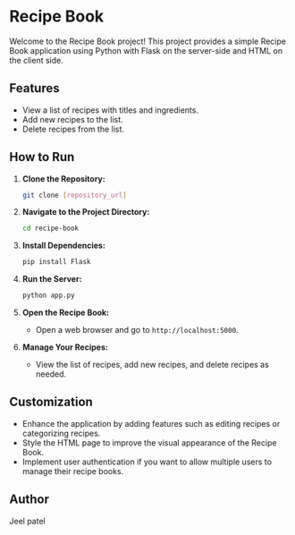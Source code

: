 # Recipe Book

Welcome to the Recipe Book project! This project provides a simple Recipe Book application using Python with Flask on the server-side and HTML on the client side.

## Features

- View a list of recipes with titles and ingredients.
- Add new recipes to the list.
- Delete recipes from the list.

## How to Run

1. **Clone the Repository:**
    
    ```bash
    git clone [repository_url]
    
    ```
    
2. **Navigate to the Project Directory:**
    
    ```bash
    cd recipe-book
    
    ```
    
3. **Install Dependencies:**
    
    ```bash
    pip install Flask
    
    ```
    
4. **Run the Server:**
    
    ```bash
    python app.py
    
    ```
    
5. **Open the Recipe Book:**
    - Open a web browser and go to `http://localhost:5000`.
6. **Manage Your Recipes:**
    - View the list of recipes, add new recipes, and delete recipes as needed.

## Customization

- Enhance the application by adding features such as editing recipes or categorizing recipes.
- Style the HTML page to improve the visual appearance of the Recipe Book.
- Implement user authentication if you want to allow multiple users to manage their recipe books.

## Author

Jeel patel
